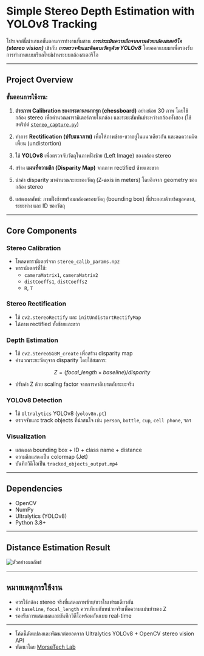 # Simple Stereo Depth Estimation with YOLOv8 Tracking

โปรเจกต์นี้นำเสนอขั้นตอนการทำงานที่ผสาน ***การประเมินความลึกจากภาพด้วยกล้องสเตอริโอ (stereo vision)*** เข้ากับ ***การตรวจจับและติดตามวัตถุด้วย YOLOv8*** โดยออกแบบมาเพื่อรองรับการทำงานแบบเรียลไทม์ผ่านระบบกล้องสเตอริโอ

---

## Project Overview

### ขั้นตอนการใช้งาน:

1. **ถ่ายภาพ Calibration ของกระดานหมากรุก (chessboard)** อย่างน้อย 30 ภาพ โดยใช้กล้อง stereo เพื่อคำนวณพารามิเตอร์ภายในกล้อง และระยะสัมพันธ์ระหว่างกล้องทั้งสอง (ใช้สคริปต์ [`stereo_capture.py`](stereo_capture.py)) 

2. ทำการ **Rectification (ปรับแนวภาพ)** เพื่อให้ภาพซ้าย-ขวาอยู่ในแนวเดียวกัน และลดความผิดเพี้ยน (undistortion)

3. ใช้ **YOLOv8** เพื่อตรวจจับวัตถุในภาพฝั่งซ้าย (Left Image) ของกล้อง stereo

4. สร้าง **แผนที่ความลึก (Disparity Map)** จากภาพ rectified ซ้ายและขวา

5. นำค่า disparity มาคำนวณระยะของวัตถุ (Z-axis in meters) โดยอิงจาก geometry ของกล้อง stereo

6. แสดงผลลัพธ์: ภาพฝั่งซ้ายพร้อมกล่องครอบวัตถุ (bounding box) ที่ประกอบด้วยข้อมูลคลาส, ระยะห่าง และ ID ของวัตถุ

---

## Core Components

### Stereo Calibration
- โหลดพารามิเตอร์จาก `stereo_calib_params.npz`
- พารามิเตอร์ที่ใช้:
  - `cameraMatrix1`, `cameraMatrix2`
  - `distCoeffs1`, `distCoeffs2`
  - `R`, `T`

### Stereo Rectification
- ใช้ `cv2.stereoRectify` และ `initUndistortRectifyMap`
- ได้ภาพ rectified ทั้งซ้ายและขวา

### Depth Estimation
- ใช้ `cv2.StereoSGBM_create` เพื่อสร้าง disparity map
- คำนวณระยะวัตถุจาก disparity โดยใช้สมการ:

```math
Z = (focal\_length \times baseline) / disparity
```

- ปรับค่า Z ด้วย scaling factor จากการคาลิเบรตกับระยะจริง

### YOLOv8 Detection
- ใช้ `Ultralytics` YOLOv8 (`yolov8n.pt`)
- ตรวจจับและ track objects ที่น่าสนใจ เช่น `person`, `bottle`, `cup`, `cell phone`, ฯลฯ

### Visualization
- แสดงผล bounding box + ID + class name + distance
- ความลึกแสดงเป็น colormap (Jet)
- บันทึกวิดีโอเป็น `tracked_objects_output.mp4`

---

## Dependencies
- OpenCV
- NumPy
- Ultralytics (YOLOv8)
- Python 3.8+

---

## Distance Estimation Result
![ตัวอย่างผลลัพธ์](distance_estimation.gif)



---

## หมายเหตุการใช้งาน
- ควรใช้กล้อง stereo จริงที่แสดงภาพซ้าย/ขวาในเฟรมเดียวกัน
- ค่า `baseline`, `focal_length` ควรเทียบกับหน่วยจริงเพื่อความแม่นยำของ Z
- รองรับการแสดงผลและบันทึกวิดีโอพร้อมกันแบบ real-time

---

- โค้ดนี้ดัดแปลงและพัฒนาต่อยอดจาก Ultralytics YOLOv8 + OpenCV stereo vision API
- พัฒนาโดย [MorseTech Lab](www.morsetechlab.com)